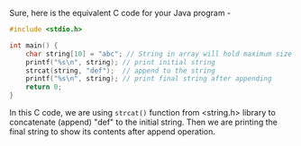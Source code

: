 Sure, here is the equivalent C code for your Java program - 

```c
#include <stdio.h>

int main() {
    char string[10] = "abc"; // String in array will hold maximum size of string which is not recommended but okay for simplicity.
    printf("%s\n", string); // print initial string
    strcat(string, "def");  // append to the string
    printf("%s\n", string); // print final string after appending
    return 0;
}
```
In this C code, we are using `strcat()` function from <string.h> library to concatenate (append) "def" to the initial string. Then we are printing the final string to show its contents after append operation.
